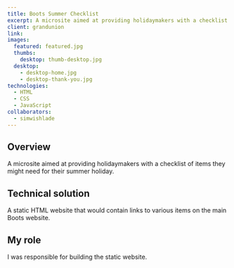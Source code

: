 ```yaml
---
title: Boots Summer Checklist
excerpt: A microsite aimed at providing holidaymakers with a checklist of items they might need for their summer holiday
client: grandunion
link:
images:
  featured: featured.jpg
  thumbs:
    desktop: thumb-desktop.jpg
  desktop:
    - desktop-home.jpg
    - desktop-thank-you.jpg
technologies:
  - HTML
  - CSS
  - JavaScript
collaborators:
  - simwishlade
---
```


## Overview

A microsite aimed at providing holidaymakers with a checklist of items they might need for their summer holiday.

## Technical solution

A static HTML website that would contain links to various items on the main Boots website.

## My role

I was responsible for building the static website.
